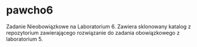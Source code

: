# pawcho6
Zadanie Nieobowiązkowe na Laboratorium 6.
Zawiera sklonowany katalog z repozytorium zawierającego rozwiązanie do zadania obowiązkowego z laboratorium 5.
